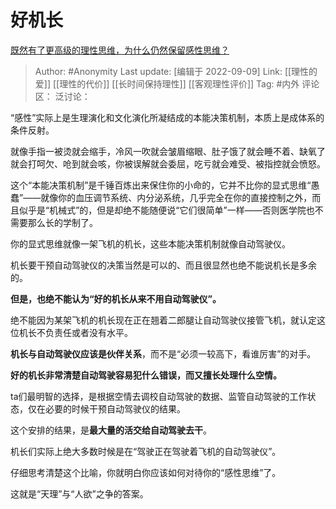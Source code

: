 # 好机长
[既然有了更高级的理性思维，为什么仍然保留感性思维？](https://www.zhihu.com/question/551797595/answer/2665888375)

> Author: #Anonymity
> Last update: [编辑于 2022-09-09]
> Link: [[理性的爱]] [[理性的代价]] [[长时间保持理性]] [[客观理性评价]]
> Tag: #内外
> 评论区：
> 泛讨论：

“感性”实际上是生理演化和文化演化所凝结成的本能决策机制，本质上是成体系的条件反射。

就像手指一被烫就会缩手，冷风一吹就会皱眉缩眼、肚子饿了就会睡不着、缺氧了就会打呵欠、呛到就会咳，你被误解就会委屈，吃亏就会难受、被指控就会愤怒。

这个“本能决策机制”是千锤百炼出来保住你的小命的，它并不比你的显式思维“愚蠢”——就像你的血压调节系统、内分泌系统，几乎完全在你的直接控制之外，而且似乎是“机械式”的，但是却绝不能随便说“它们很简单”一样——否则医学院也不需要那么长的学制了。

你的显式思维就像一架飞机的机长，这些本能决策机制就像自动驾驶仪。

机长要干预自动驾驶仪的决策当然是可以的、而且很显然也绝不能说机长是多余的。

**但是，也绝不能认为“好的机长从来不用自动驾驶仪”。**

绝不能因为某架飞机的机长现在正在翘着二郎腿让自动驾驶仪接管飞机，就认定这位机长不负责任或者没有水平。

**机长与自动驾驶仪应该是伙伴关系**，而不是“必须一较高下，看谁厉害”的对手。

**好的机长非常清楚自动驾驶容易犯什么错误，而又擅长处理什么空情。**

ta们最明智的选择，是根据空情去调校自动驾驶的数据、监管自动驾驶的工作状态，仅在必要的时候干预自动驾驶仪的结果。

这个安排的结果，是**最大量的活交给自动驾驶去干**。

机长们实际上绝大多数时候是在“驾驶正在驾驶着飞机的自动驾驶仪”。

仔细思考清楚这个比喻，你就明白你应该如何对待你的“感性思维”了。

这就是“天理”与“人欲”之争的答案。
